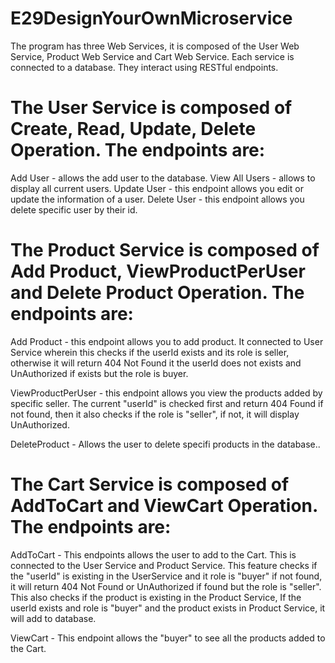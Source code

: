 # E29DesignYourOwnMicroservice

The program has three Web Services, it is composed of the User Web Service, Product Web Service and Cart Web Service.
Each service is connected to a database. They interact using RESTful endpoints.

# The User Service is composed of Create, Read, Update, Delete Operation. The endpoints are:

  Add User - allows the add user to the database.
  View All Users - allows to display all current users.
  Update User - this endpoint allows you edit or update the information of a user.
  Delete User - this endpoint allows you delete specific user by their id.
  
# The Product Service is composed of Add Product, ViewProductPerUser and Delete Product Operation. The endpoints are:

  Add Product - this endpoint allows you to add product. It connected to User Service wherein this checks if the userId exists and its role is seller, otherwise it will return 404 Not Found it the userId does not exists and UnAuthorized if exists but the role is buyer.

  ViewProductPerUser - this endpoint allows you view the products added by specific seller. The current "userId" is checked first and return 404 Found if not found, then it also checks if the role is "seller", if not, it will display UnAuthorized.
  
  DeleteProduct - Allows the user to delete specifi products in the database..
    

# The Cart Service is composed of AddToCart and ViewCart Operation. The endpoints are:

  AddToCart - This endpoints allows the user to add to the Cart. This is connected to the User Service and Product Service. This feature checks if the "userId" is existing in the UserService and it role is "buyer" if not found, it will return 404 Not Found or UnAuthorized if found but the role is "seller". This also checks if the product is existing in the Product Service, If the userId exists and role is "buyer" and the product exists in Product Service, it will add to database.
  
  ViewCart - This endpoint allows the "buyer" to see all the products added to the Cart.
